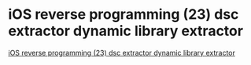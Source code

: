 # iOS reverse programming (23) dsc extractor dynamic library extractor
[iOS reverse programming (23) dsc extractor dynamic library extractor](https://aiwithcloud.com/2022/09/15/ios_reverse_programming_23_dsc_extractor_dynamic_library_extractor/)